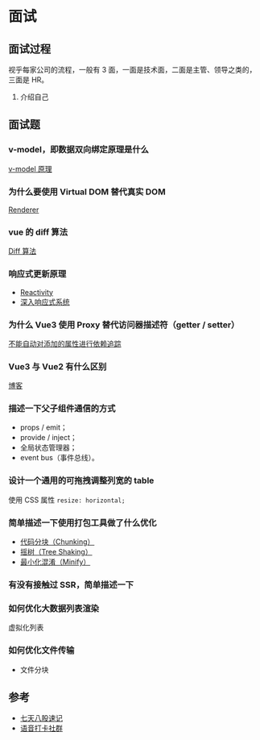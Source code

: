 # 面试

## 面试过程

视乎每家公司的流程，一般有 3 面，一面是技术面，二面是主管、领导之类的，三面是 HR。

1. 介绍自己

## 面试题

### v-model，即数据双向绑定原理是什么

[v-model 原理](framework/vue/principle/directives/v-model/)

### 为什么要使用 Virtual DOM 替代真实 DOM

[Renderer](framework/vue/renderer/)

### vue 的 diff 算法

[Diff 算法](framework/vue/diff.md)

### 响应式更新原理

- [Reactivity](framework/vue/reactivity/)
- [深入响应式系统](https://cn.vuejs.org/guide/extras/reactivity-in-depth.html)

### 为什么 Vue3 使用 Proxy 替代访问器描述符（getter / setter）

[不能自动对添加的属性进行依赖追踪](framework/vue/reactivity/#实现-reactive)

### Vue3 与 Vue2 有什么区别

[博客](framework/vue/difference.md)

### 描述一下父子组件通信的方式

- props / emit；
- provide / inject；
- 全局状态管理器；
- event bus（事件总线）。

### 设计一个通用的可拖拽调整列宽的 table

使用 CSS 属性 `resize: horizontal;`

### 简单描述一下使用打包工具做了什么优化

- [代码分块（Chunking）](builder/vite/chunking.md)
- [摇树（Tree Shaking）](builder/vite/tree-shaking.md)
- [最小化混淆（Minify）](builder/vite/minify.md)

### 有没有接触过 SSR，简单描述一下

### 如何优化大数据列表渲染

虚拟化列表

### 如何优化文件传输

- 文件分块

## 参考

- [七天八股速记](https://leetcode.cn/leetbook/read/7-day-interview-qian-duan/dmm5fs/)
- [语音打卡社群](https://github.com/febobo/web-interview)
